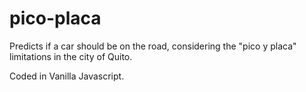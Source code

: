 # pico-placa
Predicts if a car should be on the road, considering the "pico y placa" limitations in the city of Quito.

Coded in Vanilla Javascript. 
